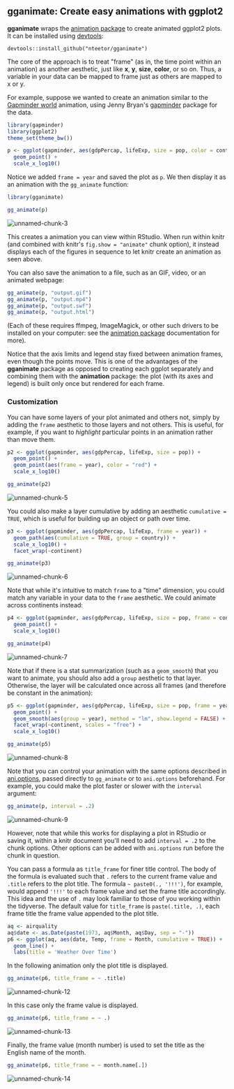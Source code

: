 ## gganimate: Create easy animations with ggplot2

<!-- README.md is generated from README.Rmd. Please edit that file -->






**gganimate** wraps the [animation package](http://www.inside-r.org/packages/cran/animation/docs/animation) to create animated ggplot2 plots. It can be installed using [devtools](https://github.com/hadley/devtools):

```
devtools::install_github("nteetor/gganimate")
```

The core of the approach is to treat "frame" (as in, the time point within an animation) as another aesthetic, just like **x**, **y**, **size**, **color**, or so on. Thus, a variable in your data can be mapped to frame just as others are mapped to x or y.

For example, suppose we wanted to create an animation similar to the [Gapminder world](http://www.gapminder.org/world) animation, using Jenny Bryan's [gapminder](https://github.com/jennybc/gapminder) package for the data.


```r
library(gapminder)
library(ggplot2)
theme_set(theme_bw())
```


```r
p <- ggplot(gapminder, aes(gdpPercap, lifeExp, size = pop, color = continent, frame = year)) +
  geom_point() +
  scale_x_log10()
```

Notice we added `frame = year` and saved the plot as `p`. We then display it as an animation with the `gg_animate` function:


```r
library(gganimate)

gg_animate(p)
```

![unnamed-chunk-3](README/README-fig-unnamed-chunk-3-.gif)

This creates a animation you can view within RStudio. When run within knitr (and combined with knitr's `fig.show = "animate"` chunk option), it instead displays each of the figures in sequence to let knitr create an animation as seen above.

You can also save the animation to a file, such as an GIF, video, or an animated webpage:


```r
gg_animate(p, "output.gif")
gg_animate(p, "output.mp4")
gg_animate(p, "output.swf")
gg_animate(p, "output.html")
```

(Each of these requires ffmpeg, ImageMagick, or other such drivers to be installed on your computer: see the [animation package](http://www.inside-r.org/packages/cran/animation/docs/animation) documentation for more).

Notice that the axis limits and legend stay fixed between animation frames, even though the points move. This is one of the advantages of the **gganimate** package as opposed to creating each ggplot separately and combining them with the **animation** package: the plot (with its axes and legend) is built only once but rendered for each frame.

### Customization

You can have some layers of your plot animated and others not, simply by adding the `frame` aesthetic to those layers and not others. This is useful, for example, if you want to *highlight* particular points in an animation rather than move them. 


```r
p2 <- ggplot(gapminder, aes(gdpPercap, lifeExp, size = pop)) +
  geom_point() +
  geom_point(aes(frame = year), color = "red") +
  scale_x_log10()

gg_animate(p2)
```

![unnamed-chunk-5](README/README-fig-unnamed-chunk-5-.gif)

You could also make a layer cumulative by adding an aesthetic `cumulative = TRUE`, which is useful for building up an object or path over time.


```r
p3 <- ggplot(gapminder, aes(gdpPercap, lifeExp, frame = year)) +
  geom_path(aes(cumulative = TRUE, group = country)) +
  scale_x_log10() +
  facet_wrap(~continent)

gg_animate(p3)
```

![unnamed-chunk-6](README/README-fig-unnamed-chunk-6-.gif)

Note that while it's intuitive to match `frame` to a "time" dimension, you could match any variable in your data to the `frame` aesthetic. We could animate across continents instead:


```r
p4 <- ggplot(gapminder, aes(gdpPercap, lifeExp, size = pop, frame = continent)) +
  geom_point() +
  scale_x_log10()

gg_animate(p4)
```

![unnamed-chunk-7](README/README-fig-unnamed-chunk-7-.gif)

Note that if there is a stat summarization (such as a `geom_smooth`) that you want to animate, you should also add a `group` aesthetic to that layer. Otherwise, the layer will be calculated once across all frames (and therefore be constant in the animation):


```r
p5 <- ggplot(gapminder, aes(gdpPercap, lifeExp, size = pop, frame = year)) +
  geom_point() +
  geom_smooth(aes(group = year), method = "lm", show.legend = FALSE) +
  facet_wrap(~continent, scales = "free") +
  scale_x_log10()

gg_animate(p5)
```

![unnamed-chunk-8](README/README-fig-unnamed-chunk-8-.gif)

Note that you can control your animation with the same options described in [ani.options](http://www.inside-r.org/packages/cran/animation/docs/ani.options), passed directly to `gg_animate` or to `ani.options` beforehand. For example, you could make the plot faster or slower with the `interval` argument:




```r
gg_animate(p, interval = .2)
```

![unnamed-chunk-9](README/README-fig-unnamed-chunk-9-.gif)

However, note that while this works for displaying a plot in RStudio or saving it, within a knitr document you'll need to add `interval = .2` to the chunk options. Other options can be added with `ani.options` run before the chunk in question.

You can pass a formula as `title_frame` for finer title control. The body of the 
formula is evaluated such that `.` refers to the current frame value and
`.title` refers to the plot title. The formula `~ paste0(., '!!!')`, for
example, would append `'!!!'` to each frame value and set the frame title
accordingly. This idea and the use of `.` may look familiar to those of you
working within the tidyverse. The default value for `title_frame` is
`paste(.title, .)`, each frame title the frame value appended to the plot title.




```r
aq <- airquality
aq$date <- as.Date(paste(1973, aq$Month, aq$Day, sep = "-"))
p6 <- ggplot(aq, aes(date, Temp, frame = Month, cumulative = TRUE)) +
  geom_line() +
  labs(title = 'Weather Over Time')
```

In the following animation only the plot title is displayed.

```r
gg_animate(p6, title_frame = ~ .title)
```

![unnamed-chunk-12](README/README-fig-unnamed-chunk-12-.gif)

In this case only the frame value is displayed.

```r
gg_animate(p6, title_frame = ~ .)
```

![unnamed-chunk-13](README/README-fig-unnamed-chunk-13-.gif)

Finally, the frame value (month number) is used to set the title as the English
name of the month.

```r
gg_animate(p6, title_frame = ~ month.name[.])
```

![unnamed-chunk-14](README/README-fig-unnamed-chunk-14-.gif)


